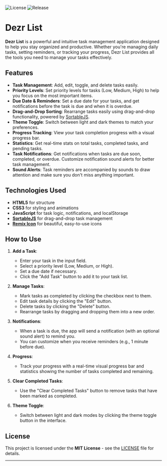 ![License](https://img.shields.io/badge/License-MIT-ff932e)
![Release](https://img.shields.io/github/v/release/MrAkshayAS/todoapp?color=ff7a5e)

# Dezr List

**Dezr List** is a powerful and intuitive task management application designed to help you stay organized and productive. Whether you're managing daily tasks, setting reminders, or tracking your progress, Dezr List provides all the tools you need to manage your tasks effectively.

## Features

- **Task Management**: Add, edit, toggle, and delete tasks easily.
- **Priority Levels**: Set priority levels for tasks (Low, Medium, High) to help you focus on the most important items.
- **Due Date & Reminders**: Set a due date for your tasks, and get notifications before the task is due and when it is overdue.
- **Drag-and-Drop Sorting**: Rearrange tasks easily using drag-and-drop functionality, powered by [SortableJS](https://sortablejs.github.io/Sortable/).
- **Theme Toggle**: Switch between light and dark themes to match your preferences.
- **Progress Tracking**: View your task completion progress with a visual progress bar.
- **Statistics**: Get real-time stats on total tasks, completed tasks, and pending tasks.
- **Task Notifications**: Get notifications when tasks are due soon, completed, or overdue. Customize notification sound alerts for better task management.
- **Sound Alerts**: Task reminders are accompanied by sounds to draw attention and make sure you don't miss anything important.

## Technologies Used

- **HTML5** for structure
- **CSS3** for styling and animations
- **JavaScript** for task logic, notifications, and localStorage
- [**SortableJS**](https://sortablejs.github.io/Sortable/) for drag-and-drop task management
- [**Remix Icon**](https://remixicon.com/) for beautiful, easy-to-use icons

## How to Use

1. **Add a Task**:
   - Enter your task in the input field.
   - Select a priority level (Low, Medium, or High).
   - Set a due date if necessary.
   - Click the "Add Task" button to add it to your task list.

2. **Manage Tasks**:
   - Mark tasks as completed by clicking the checkbox next to them.
   - Edit task details by clicking the "Edit" button.
   - Delete tasks by clicking the "Delete" button.
   - Rearrange tasks by dragging and dropping them into a new order.

3. **Notifications**:
   - When a task is due, the app will send a notification (with an optional sound alert) to remind you.
   - You can customize when you receive reminders (e.g., 1 minute before due).

4. **Progress**:
   - Track your progress with a real-time visual progress bar and statistics showing the number of tasks completed and remaining.

5. **Clear Completed Tasks**:
   - Use the "Clear Completed Tasks" button to remove tasks that have been marked as completed.

6. **Theme Toggle**:
   - Switch between light and dark modes by clicking the theme toggle button in the interface.



## License

This project is licensed under the **MIT License** - see the [LICENSE](LICENSE.md) file for details.

---
